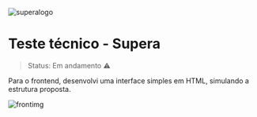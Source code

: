 ![superalogo](https://user-images.githubusercontent.com/80921933/168400494-46bfa545-764e-494c-aa71-7ea101a09923.png)
# Teste técnico - Supera 

>Status: Em andamento ⚠️

Para o frontend, desenvolvi uma interface simples em HTML, simulando a estrutura proposta.

![frontimg](https://user-images.githubusercontent.com/80921933/168406983-bb52a655-18c1-49db-86cf-c041b594d076.png)
